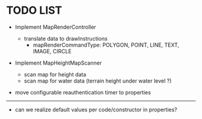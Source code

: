 # TODO LIST
* Implement MapRenderController
  * translate data to drawInstructions
    * mapRenderCommandType:     POLYGON, POINT, LINE, TEXT, IMAGE, CIRCLE

* Implement MapHeightMapScanner
  * scan map for height data
  * scan map for water data (terrain height under water level ?)

* move configurable reauthentication timer to properties

-----
* can we realize default values per code/constructor in properties?